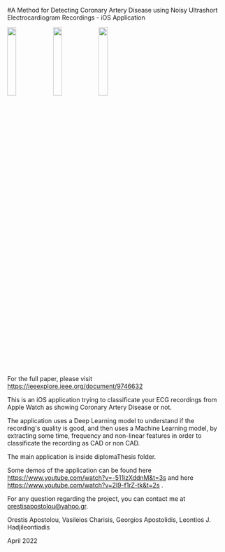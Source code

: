 #A Method for Detecting Coronary Artery Disease using Noisy Ultrashort Electrocardiogram Recordings - iOS Application

<p float="left">
  <img src="https://user-images.githubusercontent.com/35412051/202215476-f707541b-f4b8-4a50-a4ad-bbd3ba7cbe8c.png" width=20% height=20% />
  <img src="https://user-images.githubusercontent.com/35412051/202215509-6cbb3987-233b-4292-a699-ca6e7cd7569c.png" width=20% height=20% />
  <img src="https://user-images.githubusercontent.com/35412051/202215528-75208d27-ba50-4073-b1b0-9029c6a3220a.png" width=20% height=20% />

</p>

For the full paper, please visit https://ieeexplore.ieee.org/document/9746632

This is an iOS application trying to classificate your ECG recordings from Apple
Watch as showing Coronary Artery Disease or not. 

The application uses a Deep Learning model to understand if the recording's quality is good, and then uses a Machine Learning model, by extracting some time,
frequency and non-linear features in order to classificate the recording as CAD
or non CAD.

The main application is inside diplomaThesis folder.

Some demos of the application can be found here https://www.youtube.com/watch?v=-511izXddnM&t=3s and here https://www.youtube.com/watch?v=2l9-f1rZ-tk&t=2s .

For any question regarding the project, you can contact me at orestisapostolou@yahoo.gr.

Orestis Apostolou, Vasileios Charisis, Georgios Apostolidis, Leontios J. Hadjileontiadis

April 2022
